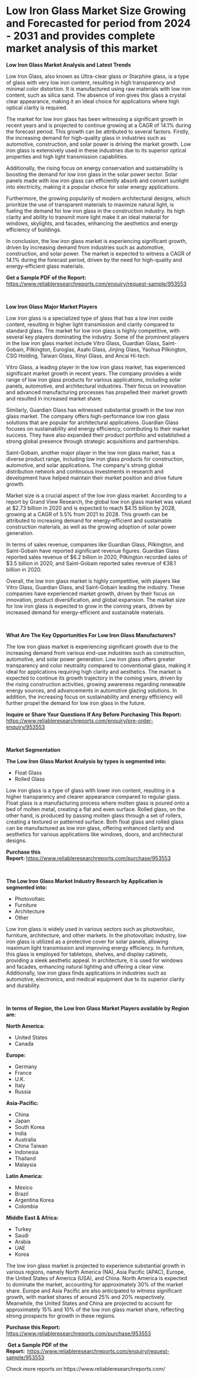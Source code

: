 <p><h1>Low Iron Glass Market Size Growing and Forecasted for period from 2024 - 2031 and provides complete market analysis of this market</h1></p><p><strong>Low Iron Glass Market Analysis and Latest Trends</strong></p>
<p><p>Low Iron Glass, also known as Ultra-clear glass or Starphire glass, is a type of glass with very low iron content, resulting in high transparency and minimal color distortion. It is manufactured using raw materials with low iron content, such as silica sand. The absence of iron gives this glass a crystal clear appearance, making it an ideal choice for applications where high optical clarity is required.</p><p>The market for low iron glass has been witnessing a significant growth in recent years and is projected to continue growing at a CAGR of 14.1% during the forecast period. This growth can be attributed to several factors. Firstly, the increasing demand for high-quality glass in industries such as automotive, construction, and solar power is driving the market growth. Low iron glass is extensively used in these industries due to its superior optical properties and high light transmission capabilities.</p><p>Additionally, the rising focus on energy conservation and sustainability is boosting the demand for low iron glass in the solar power sector. Solar panels made with low iron glass can efficiently absorb and convert sunlight into electricity, making it a popular choice for solar energy applications.</p><p>Furthermore, the growing popularity of modern architectural designs, which prioritize the use of transparent materials to maximize natural light, is fueling the demand for low iron glass in the construction industry. Its high clarity and ability to transmit more light make it an ideal material for windows, skylights, and facades, enhancing the aesthetics and energy efficiency of buildings.</p><p>In conclusion, the low iron glass market is experiencing significant growth, driven by increasing demand from industries such as automotive, construction, and solar power. The market is expected to witness a CAGR of 14.1% during the forecast period, driven by the need for high-quality and energy-efficient glass materials.</p></p>
<p><strong>Get a Sample PDF of the Report:&nbsp;</strong> <a href="https://www.reliableresearchreports.com/enquiry/request-sample/953553">https://www.reliableresearchreports.com/enquiry/request-sample/953553</a></p>
<p>&nbsp;</p>
<p><strong>Low Iron Glass Major Market Players</strong></p>
<p><p>Low iron glass is a specialized type of glass that has a low iron oxide content, resulting in higher light transmission and clarity compared to standard glass. The market for low iron glass is highly competitive, with several key players dominating the industry. Some of the prominent players in the low iron glass market include Vitro Glass, Guardian Glass, Saint-Gobain, Pilkington, Euroglas, Asahi Glass, Jinjing Glass, Yaohua Pilkington, CSG Holding, Taiwan Glass, Xinyi Glass, and Ancai Hi-tech.</p><p>Vitro Glass, a leading player in the low iron glass market, has experienced significant market growth in recent years. The company provides a wide range of low iron glass products for various applications, including solar panels, automotive, and architectural industries. Their focus on innovation and advanced manufacturing processes has propelled their market growth and resulted in increased market share.</p><p>Similarly, Guardian Glass has witnessed substantial growth in the low iron glass market. The company offers high-performance low iron glass solutions that are popular for architectural applications. Guardian Glass focuses on sustainability and energy efficiency, contributing to their market success. They have also expanded their product portfolio and established a strong global presence through strategic acquisitions and partnerships.</p><p>Saint-Gobain, another major player in the low iron glass market, has a diverse product range, including low iron glass products for construction, automotive, and solar applications. The company's strong global distribution network and continuous investments in research and development have helped maintain their market position and drive future growth.</p><p>Market size is a crucial aspect of the low iron glass market. According to a report by Grand View Research, the global low iron glass market was valued at $2.73 billion in 2020 and is expected to reach $4.15 billion by 2028, growing at a CAGR of 5.5% from 2021 to 2028. This growth can be attributed to increasing demand for energy-efficient and sustainable construction materials, as well as the growing adoption of solar power generation.</p><p>In terms of sales revenue, companies like Guardian Glass, Pilkington, and Saint-Gobain have reported significant revenue figures. Guardian Glass reported sales revenue of $6.2 billion in 2020, Pilkington recorded sales of $3.5 billion in 2020, and Saint-Gobain reported sales revenue of €38.1 billion in 2020.</p><p>Overall, the low iron glass market is highly competitive, with players like Vitro Glass, Guardian Glass, and Saint-Gobain leading the industry. These companies have experienced market growth, driven by their focus on innovation, product diversification, and global expansion. The market size for low iron glass is expected to grow in the coming years, driven by increased demand for energy-efficient and sustainable materials.</p></p>
<p>&nbsp;</p>
<p><strong>What Are The Key Opportunities For Low Iron Glass Manufacturers?</strong></p>
<p><p>The low iron glass market is experiencing significant growth due to the increasing demand from various end-use industries such as construction, automotive, and solar power generation. Low iron glass offers greater transparency and color neutrality compared to conventional glass, making it ideal for applications requiring high clarity and aesthetics. The market is expected to continue its growth trajectory in the coming years, driven by the rising construction activities, growing awareness regarding renewable energy sources, and advancements in automotive glazing solutions. In addition, the increasing focus on sustainability and energy efficiency will further propel the demand for low iron glass in the future.</p></p>
<p><strong>Inquire or Share Your Questions If Any Before Purchasing This Report:</strong> <a href="https://www.reliableresearchreports.com/enquiry/pre-order-enquiry/953553">https://www.reliableresearchreports.com/enquiry/pre-order-enquiry/953553</a></p>
<p>&nbsp;</p>
<p><strong>Market Segmentation</strong></p>
<p><strong>The Low Iron Glass Market Analysis by types is segmented into:</strong></p>
<p><ul><li>Float Glass</li><li>Rolled Glass</li></ul></p>
<p><p>Low iron glass is a type of glass with lower iron content, resulting in a higher transparency and clearer appearance compared to regular glass. Float glass is a manufacturing process where molten glass is poured onto a bed of molten metal, creating a flat and even surface. Rolled glass, on the other hand, is produced by passing molten glass through a set of rollers, creating a textured or patterned surface. Both float glass and rolled glass can be manufactured as low iron glass, offering enhanced clarity and aesthetics for various applications like windows, doors, and architectural designs.</p></p>
<p><strong>Purchase this Report:&nbsp;</strong><a href="https://www.reliableresearchreports.com/purchase/953553">https://www.reliableresearchreports.com/purchase/953553</a></p>
<p>&nbsp;</p>
<p><strong>The Low Iron Glass Market Industry Research by Application is segmented into:</strong></p>
<p><ul><li>Photovoltaic</li><li>Furniture</li><li>Architecture</li><li>Other</li></ul></p>
<p><p>Low iron glass is widely used in various sectors such as photovoltaic, furniture, architecture, and other markets. In the photovoltaic industry, low iron glass is utilized as a protective cover for solar panels, allowing maximum light transmission and improving energy efficiency. In furniture, this glass is employed for tabletops, shelves, and display cabinets, providing a sleek aesthetic appeal. In architecture, it is used for windows and facades, enhancing natural lighting and offering a clear view. Additionally, low iron glass finds applications in industries such as automotive, electronics, and medical equipment due to its superior clarity and durability.</p></p>
<p>&nbsp;</p>
<p><strong>In terms of Region, the Low Iron Glass Market Players available by Region are:</strong></p>
<p>
    <p> <strong> North America: </strong>
        <ul>
            <li>United States</li>
            <li>Canada</li>
        </ul>
        </p> 
    <p> <strong> Europe: </strong>
        <ul>
            <li>Germany</li>
            <li>France</li>
            <li>U.K.</li>
            <li>Italy</li>
            <li>Russia</li>
        </ul>
        </p> 
    <p> <strong> Asia-Pacific: </strong>
        <ul>
            <li>China</li>
            <li>Japan</li>
            <li>South Korea</li>
            <li>India</li>
            <li>Australia</li>
            <li>China Taiwan</li>
            <li>Indonesia</li>
            <li>Thailand</li>
            <li>Malaysia</li>
        </ul>
        </p> 
    <p> <strong> Latin America: </strong>
        <ul>
            <li>Mexico</li>
            <li>Brazil</li>
            <li>Argentina Korea</li>
            <li>Colombia</li>
        </ul>
        </p> 
    <p> <strong> Middle East & Africa: </strong>
        <ul>
            <li>Turkey</li>
            <li>Saudi</li>
            <li>Arabia</li>
            <li>UAE</li>
            <li>Korea</li>
        </ul>
    </p>
    </p>
<p><p>The low iron glass market is projected to experience substantial growth in various regions, namely North America (NA), Asia Pacific (APAC), Europe, the United States of America (USA), and China. North America is expected to dominate the market, accounting for approximately 30% of the market share. Europe and Asia Pacific are also anticipated to witness significant growth, with market shares of around 25% and 20% respectively. Meanwhile, the United States and China are projected to account for approximately 15% and 10% of the low iron glass market share, reflecting strong prospects for growth in these regions.</p></p>
<p><strong>Purchase this Report: </strong><a href="https://www.reliableresearchreports.com/purchase/953553">https://www.reliableresearchreports.com/purchase/953553</a></p>
<p>&nbsp;<strong>Get a Sample PDF of the Report:&nbsp;&nbsp;</strong><a href="https://www.reliableresearchreports.com/enquiry/request-sample/953553">https://www.reliableresearchreports.com/enquiry/request-sample/953553</a></p>
<p><strong></strong></p>
<p>Check more reports on https://www.reliableresearchreports.com/</p>